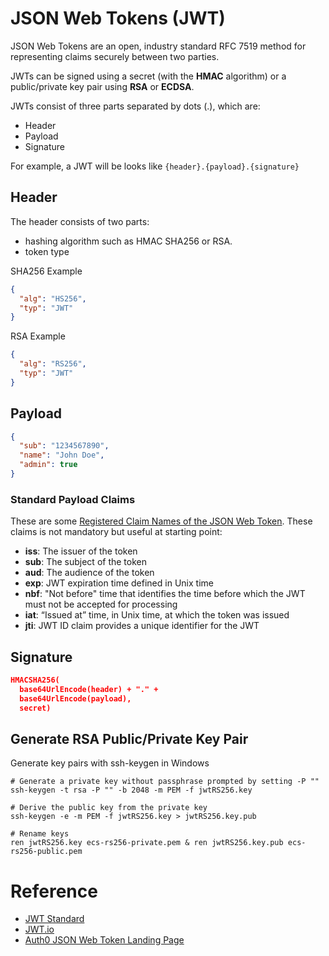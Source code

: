 # JSON Web Tokens (JWT)

JSON Web Tokens are an open, industry standard RFC 7519 method for representing claims securely between two parties.

JWTs can be signed using a secret (with the **HMAC** algorithm) or a public/private key pair using **RSA** or **ECDSA**.

JWTs consist of three parts separated by dots (.), which are:
- Header
- Payload
- Signature

For example, a JWT will be looks like `{header}.{payload}.{signature}`

## Header

The header consists of two parts: 
- hashing algorithm such as HMAC SHA256 or RSA.
- token type

SHA256 Example
```json
{
  "alg": "HS256",
  "typ": "JWT"
}
```

RSA Example
```json
{
  "alg": "RS256",
  "typ": "JWT"
}
```

## Payload

```json
{
  "sub": "1234567890",
  "name": "John Doe",
  "admin": true
}
```

### Standard Payload Claims

These are some [Registered Claim Names of the JSON Web Token](https://tools.ietf.org/html/draft-ietf-oauth-json-web-token-32#section-4.1). 
These claims is not mandatory but useful at starting point:

- **iss**: The issuer of the token
- **sub**: The subject of the token
- **aud**: The audience of the token
- **exp**: JWT expiration time defined in Unix time
- **nbf**: "Not before" time that identifies the time before which the JWT must not be accepted for processing
- **iat**: “Issued at” time, in Unix time, at which the token was issued
- **jti**: JWT ID claim provides a unique identifier for the JWT

## Signature

```json
HMACSHA256(
  base64UrlEncode(header) + "." +
  base64UrlEncode(payload),
  secret)
```

## Generate RSA Public/Private Key Pair

Generate key pairs with ssh-keygen in Windows

```
# Generate a private key without passphrase prompted by setting -P ""
ssh-keygen -t rsa -P "" -b 2048 -m PEM -f jwtRS256.key

# Derive the public key from the private key
ssh-keygen -e -m PEM -f jwtRS256.key > jwtRS256.key.pub

# Rename keys
ren jwtRS256.key ecs-rs256-private.pem & ren jwtRS256.key.pub ecs-rs256-public.pem
```

# Reference

- [JWT Standard](https://tools.ietf.org/html/draft-ietf-oauth-json-web-token-32)
- [JWT.io](https://jwt.io/)
- [Auth0 JSON Web Token Landing Page](https://auth0.com/learn/json-web-tokens/)
